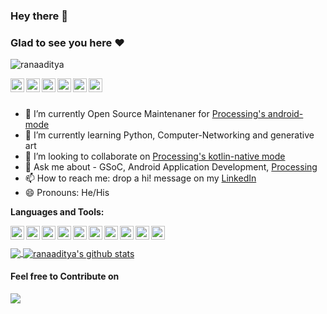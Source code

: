 ### Hey there :wave:
### Glad to see you here :heart:

<p align="left"> <img src="https://komarev.com/ghpvc/?username=ranaaditya&label=Views&color=blue&style=plastic" alt="ranaaditya" /> </p>


<a href="https://twitter.com/ranaaditya03">
  <img align="left" alt="rana's Twitter" width="22px" src="https://cdn.jsdelivr.net/npm/simple-icons@v3/icons/twitter.svg" />
</a>

<a href="https://linkedin.com/in/adityarananitt">
  <img align="left" alt="rana's Linkdein" width="22px" src="https://cdn.jsdelivr.net/npm/simple-icons@v3/icons/linkedin.svg" />
</a>

<a href="https://github.com/ranaaditya">
  <img align="left" alt="rana's Github" width="22px" src="https://cdn.jsdelivr.net/npm/simple-icons@v3/icons/github.svg" />
</a>

<a href="https://t.me/rana_aditya">
  <img align="left" alt="rana's Telegram handle" width="22px" src="https://cdn.jsdelivr.net/npm/simple-icons@3.13.0/icons/telegram.svg" />
</a>

<a href="https://bintray.com/ranaaditya">
  <img align="left" alt="rana's Bintray" width="22px" src="https://cdn.jsdelivr.net/npm/simple-icons@3.13.0/icons/jfrog.svg" />
</a>

<a href="https://medium.com/@ranaaditya">
  <img align="left" alt="rana's Medium account" width="22px" src="https://cdn.jsdelivr.net/npm/simple-icons@3.13.0/icons/medium.svg" />
</a>

<br/>
<br/>


- 🔭 I’m currently Open Source Maintenaner for [Processing's android-mode](https://github.com/processing/processing-android)
- 🌱 I’m currently learning Python, Computer-Networking and generative art
- 👯 I’m looking to collaborate on [Processing's kotlin-native mode](https://github.com/ranaaditya/processing-android)
- 💬 Ask me about - GSoC, Android Application Development, [Processing](https://processing.org)
- 📫 How to reach me: drop a hi! message on my [LinkedIn](https://linkedin.com/in/adityarananitt)
- 😄 Pronouns: He/His


**Languages and Tools:**  

<img align="left" alt="android" width="22px" src="https://cdn.jsdelivr.net/npm/simple-icons@3.13.0/icons/android.svg" />
<img align="left" alt="android studio" width="22px" src="https://cdn.jsdelivr.net/npm/simple-icons@4.4.0/icons/androidstudio.svg" />
<img align="left" alt="java" width="22px" src="https://cdn.jsdelivr.net/npm/simple-icons@4.4.0/icons/java.svg" />
<img align="left" alt="kotlin" width="22px" src="https://cdn.jsdelivr.net/npm/simple-icons@4.4.0/icons/kotlin.svg" />
<img align="left" alt="cplusplus" width="22px" src="https://cdn.jsdelivr.net/npm/simple-icons@4.4.0/icons/cplusplus.svg" />
<img align="left" alt="groovy" width="22px" src="https://cdn.jsdelivr.net/npm/simple-icons@4.4.0/icons/apachegroovy.svg" />
<img align="left" alt="IntelliJ" width="22px" src="https://cdn.jsdelivr.net/npm/simple-icons@4.4.0/icons/intellijidea.svg" />
<img align="left" alt="Rust" width="22px" src="https://cdn.jsdelivr.net/npm/simple-icons@4.4.0/icons/rust.svg" />
<img align="left" alt="Golang" width="22px" src="https://cdn.jsdelivr.net/npm/simple-icons@4.4.0/icons/go.svg" />
<img align="left" alt="OpneGL" width="22px" src="https://cdn.jsdelivr.net/npm/simple-icons@4.4.0/icons/opengl.svg" />
<br>
<br>


<a href="https://github.com/ranaaditya">
  <img align="center" src="https://github-readme-stats.vercel.app/api/top-langs/?username=ranaaditya&theme=light&hide_langs_below=1" />
</a>
<a href="https://github.com/ranaaditya">
 <img align="center" src="https://github-readme-stats.vercel.app/api?username=ranaaditya&show_icons=true&theme=light&line_height=27" alt="ranaaditya's github stats"/>
</a>
<h4>Feel free to Contribute on </h4>
<a href="https://github.com/ranaaditya/processing-android">
  <img align="center" src="https://github-readme-stats.vercel.app/api/pin/?username=ranaaditya&repo=processing-android&theme=light" />
</a>
